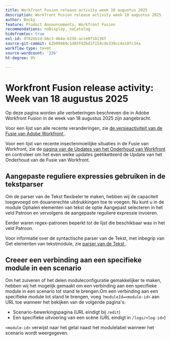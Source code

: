 ```yaml
---
title: Workfront Fusion release activity week 18 augustus 2025
description: Workfront Fusion release activity week 18 augustus 2025
author: Becky
feature: Product Announcements, Workfront Fusion
recommendations: noDisplay, noCatalog
hidefromtoc: true
exl-id: df82eb1d-b8c3-4b4a-b256-acce0f1b136f
source-git-commit: 62b09469c1d85fd2bd1f154cde339cc4a10fc34a
workflow-type: tm+mt
source-wordcount: '226'
ht-degree: 0%

---
```


# Workfront Fusion release activity: Week van 18 augustus 2025

Op deze pagina worden alle verbeteringen beschreven die in Adobe Workfront Fusion in de week van 18 augustus 2025 zijn aangebracht.

Voor een lijst van alle recente veranderingen, zie [ de versieactiviteit van de Fusie van Adobe Workfront ](/help/workfront-fusion/fusion-product-releases/fusion-release-activity.md).

Voor een lijst van recente insectenmoeilijke situaties in de Fusie van Workfront, zie de [ pagina van de Updates van het Onderhoud van Workfront ](https://experienceleague.adobe.com/en/docs/workfront-known-issues/releases/current-updates) en controleer om het even welke updates geëtiketteerd de Update van het Onderhoud van de Fusie van Workfront.

## Aangepaste reguliere expressies gebruiken in de tekstparser

Om de parser van de Tekst flexibeler te maken, hebben wij de capaciteit toegevoegd om douanerechte uitdrukkingen toe te voegen. Nu kunt u in de module Ophalen elementen van tekst de optie Aangepast selecteren in het veld Patroon en vervolgens de aangepaste reguliere expressie invoeren.

Eerder waren regex-patronen beperkt tot de lijst die beschikbaar was in het veld Patroon.

Voor informatie over de syntactische parser van de Tekst, met inbegrip van Get elementen van tekstmodule, zie [ parser van de Tekst ](/help/workfront-fusion/references/apps-and-modules/tools-and-transformers/text-parser.md).

## Creeer een verbinding aan een specifieke module in een scenario

Om het zuiveren of het delen moduleconfiguratie gemakkelijker te maken, hebben wij het mogelijk gemaakt om een verbinding aan een specifieke module in een scenario tot stand te brengen.Om een verbinding aan een specifieke module tot stand te brengen, voeg `?moduleId=<module-id>` aan URL toe wanneer het bekijken van de volgende pagina&#39;s:

* Scenario-bewerkingspagina (URL eindigt bij `/edit`)
* Een specifieke uitvoering van een scène (URL eindigt in `/logs/<log-id>`)

`<module-id>` verwijst naar het getal naast het modulelabel wanneer het scenario wordt weergegeven.

